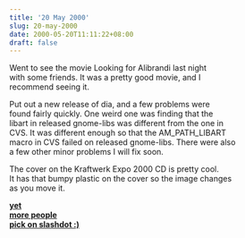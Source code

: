```yaml
---
title: '20 May 2000'
slug: 20-may-2000
date: 2000-05-20T11:11:22+08:00
draft: false
---
```


Went to see the movie Looking for Alibrandi last night\
with some friends. It was a pretty good movie, and I\
recommend seeing it.

Put out a new release of dia, and a few problems were\
found fairly quickly. One weird one was finding that the\
libart in released gnome-libs was different from the one in\
CVS. It was different enough so that the AM\_PATH\_LIBART\
macro in CVS failed on released gnome-libs. There were also\
a few other minor problems I will fix soon.

The cover on the Kraftwerk Expo 2000 CD is pretty cool.\
It has that bumpy plastic on the cover so the image changes\
as you move it.

[**yet\
more people\
pick on slashdot
:)**](http://slashdot.org/comments.pl?sid=00/05/19/190219&cid=333)
